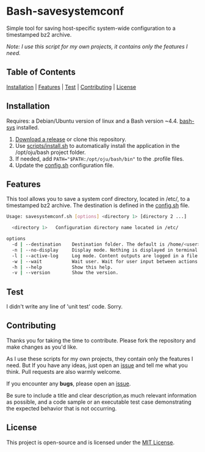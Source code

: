# Bash-savesystemconf

Simple tool for saving host-specific system-wide configuration to a timestamped bz2 archive.

*Note: I use this script for my own projects, it contains only the features I need.*

## Table of Contents

[Installation](#installation) | [Features](#features) | [Test](#test) | [Contributing](#contributing) | [License](#license)

## Installation

Requires: a Debian/Ubuntu version of linux and a Bash version ~4.4. [bash-sys](https://github.com/ojullien/bash-sys) installed.

1. [Download a release](https://github.com/ojullien/bash-savesystemconf/releases) or clone this repository.
2. Use [scripts/install.sh](scripts/install.sh) to automatically install the application in the /opt/oju/bash project folder.
3. If needed, add `PATH="$PATH:/opt/oju/bash/bin"` to the .profile files.
4. Update the [config.sh](src/app/savesystemconf/config.sh) configuration file.

## Features

This tool allows you to save a system conf directory, located in /etc/, to a timestamped bz2 archive. The destination is defined in the [config.sh](src/app/savesystemconf/config.sh) file.

```bash
Usage: savesystemconf.sh [options] <directory 1> [directory 2 ...]

  <directory 1>   Configuration directory name located in /etc/

options
  -d | --destination    Destination folder. The default is /home/<user>
  -n | --no-display     Display mode. Nothing is displayed in terminal.
  -l | --active-log     Log mode. Content outputs are logged in a file.
  -w | --wait           Wait user. Wait for user input between actions.
  -h | --help           Show this help.
  -v | --version        Show the version.
```

## Test

I didn't write any line of 'unit test' code. Sorry.

## Contributing

Thanks you for taking the time to contribute. Please fork the repository and make changes as you'd like.

As I use these scripts for my own projects, they contain only the features I need. But If you have any ideas, just open an [issue](https://github.com/ojullien/bash-savesystemconf/issues/new/choose) and tell me what you think. Pull requests are also warmly welcome.

If you encounter any **bugs**, please open an [issue](https://github.com/ojullien/bash-savesystemconf/issues/new/choose).

Be sure to include a title and clear description,as much relevant information as possible, and a code sample or an executable test case demonstrating the expected behavior that is not occurring.

## License

This project is open-source and is licensed under the [MIT License](LICENSE).
